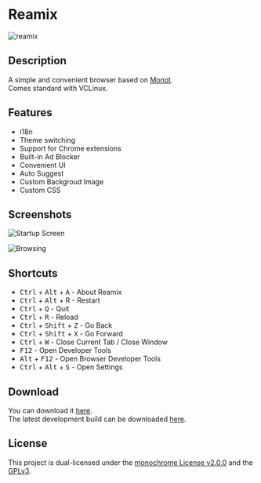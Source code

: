 # Reamix

![reamix](https://user-images.githubusercontent.com/39876629/161370659-bbe7ca7b-df8f-4e3e-bf39-8765b75395bf.jpg)
## Description

A simple and convenient browser based on [Monot](https://github.com/mncrp/monot).   
Comes standard with VCLinux.

## Features
- i18n
- Theme switching
- Support for Chrome extensions
- Built-in Ad Blocker
- Convenient UI
- Auto Suggest
- Custom Backgroud Image
- Custom CSS

## Screenshots

![Startup Screen](https://user-images.githubusercontent.com/39876629/161370714-5b56e181-48d3-46a3-8b7a-9bf07b880a73.png)

![Browsing](https://user-images.githubusercontent.com/39876629/161370735-018fa8e1-bd31-45bc-9466-6b91436ace88.png)

## Shortcuts
- <kbd>Ctrl</kbd> + <kbd>Alt</kbd> + <kbd>A</kbd> - About Reamix
- <kbd>Ctrl</kbd> + <kbd>Alt</kbd> + R</kbd> - Restart
- <kbd>Ctrl</kbd> + <kbd>Q</kbd> - Quit
- <kbd>Ctrl</kbd> + <kbd>R</kbd> - Reload
- <kbd>Ctrl</kbd> + <kbd>Shift</kbd> + <kbd>Z</kbd> - Go Back
- <kbd>Ctrl</kbd> + <kbd>Shift</kbd> + <kbd>X</kbd> - Go Forward
- <kbd>Ctrl</kbd> + <kbd>W</kbd> - Close Current Tab / Close Window
- <kbd>F12</kbd> - Open Developer Tools
- <kbd>Alt</kbd> + <kbd>F12</kbd> - Open Browser Developer Tools
- <kbd>Ctrl</kbd> + <kbd>Alt</kbd> + <kbd>S</kbd> - Open Settings

## Download

You can download it [here](https://vcborn.com/services/reamix/).  
The latest development build can be downloaded [here](https://nightly.link/vcborn/reamix/workflows/build-dev/dev).

## License

This project is dual-licensed under the [monochrome License v2.0.0](https://github.com/vcborn/reamix/blob/main/LICENCE.monochrome) and the [GPLv3](https://github.com/vcborn/reamix/blob/main/LICENCE.GPL-3.0).